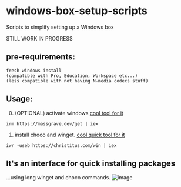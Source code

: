 # windows-box-setup-scripts
Scripts to simplify setting up a Windows box

STILL WORK IN PROGRESS

## pre-requirements:
```
fresh windows install
(compatible with Pro, Education, Workspace etc...)
(less compatible with not having N-media codecs stuff)
```

## Usage:


0. (OPTIONAL) activate windows [cool tool for it](https://github.com/massgravel/Microsoft-Activation-Scripts)
```
irm https://massgrave.dev/get | iex
```

1. install choco and winget.
[cool quick tool for it](https://github.com/ChrisTitusTech/winutil) 
```
iwr -useb https://christitus.com/win | iex
```

## It's an interface for quick installing packages
...using long winget and choco commands.
![image](https://github.com/BobuDragos/windows-box-setup-scripts/assets/46262576/e44a0ee4-736e-4e09-88d7-2fd007ad238b)
